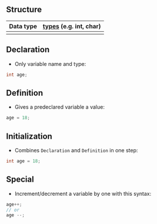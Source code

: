 ## Structure

| Data type | [types](types.md) (e.g. int, char) |
| --------- | ---------------------------------- |
|           |                                    |


## Declaration
- Only variable name and type:
```c
int age;
```

## Definition
- Gives a predeclared variable a value:
```c
age = 18;
```

## Initialization
- Combines `Declaration` and `Definition` in one step:
```c
int age = 18;
```

## Special
- Increment/decrement a variable by one with this syntax:
```c
age++;
// or
age --;
```